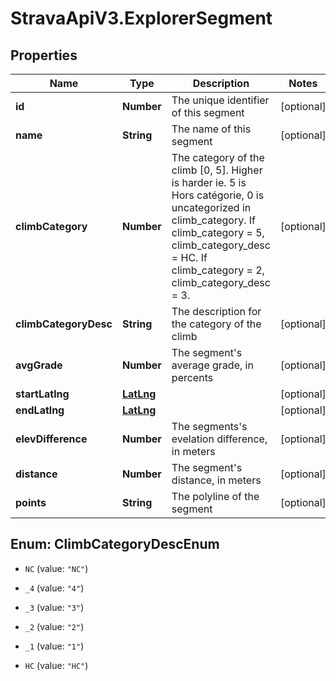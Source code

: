# StravaApiV3.ExplorerSegment

## Properties
Name | Type | Description | Notes
------------ | ------------- | ------------- | -------------
**id** | **Number** | The unique identifier of this segment | [optional] 
**name** | **String** | The name of this segment | [optional] 
**climbCategory** | **Number** | The category of the climb [0, 5]. Higher is harder ie. 5 is Hors catégorie, 0 is uncategorized in climb_category. If climb_category = 5, climb_category_desc = HC. If climb_category = 2, climb_category_desc = 3. | [optional] 
**climbCategoryDesc** | **String** | The description for the category of the climb | [optional] 
**avgGrade** | **Number** | The segment's average grade, in percents | [optional] 
**startLatlng** | [**LatLng**](LatLng.md) |  | [optional] 
**endLatlng** | [**LatLng**](LatLng.md) |  | [optional] 
**elevDifference** | **Number** | The segments's evelation difference, in meters | [optional] 
**distance** | **Number** | The segment's distance, in meters | [optional] 
**points** | **String** | The polyline of the segment | [optional] 


<a name="ClimbCategoryDescEnum"></a>
## Enum: ClimbCategoryDescEnum


* `NC` (value: `"NC"`)

* `_4` (value: `"4"`)

* `_3` (value: `"3"`)

* `_2` (value: `"2"`)

* `_1` (value: `"1"`)

* `HC` (value: `"HC"`)




